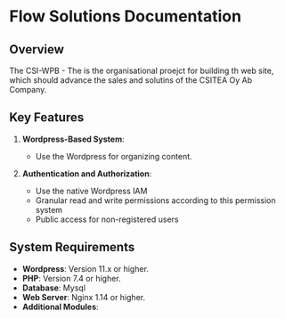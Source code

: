 # Flow Solutions Documentation

## Overview

The CSI-WPB - The is the organisational proejct for building th web site, which should advance the sales and solutins of the CSITEA Oy Ab Company. 


## Key Features

1. **Wordpress-Based System**:
   - Use the Wordpress for  organizing content.


2. **Authentication and Authorization**:
   - Use the native Wordpress IAM
   - Granular read and write permissions according to this permission system
   - Public access for non-registered users

## System Requirements

- **Wordpress**: Version 11.x or higher.
- **PHP**: Version 7.4 or higher.
- **Database**: Mysql
- **Web Server**: Nginx 1.14 or higher.
- **Additional Modules**:
